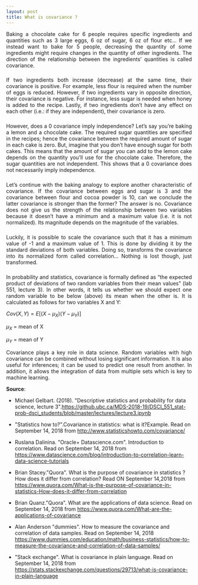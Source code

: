 ```yaml
---
layout: post
title: What is covariance ?
---
```

<div align="justify"> 
  
Baking a chocolate cake for 6 people requires specific ingredients and quantities such as 3 large eggs, 6 oz of sugar, 6 oz of flour etc... If we instead want to bake for 5 people, decreasing the quantity of some ingredients might require changes in the quantity of other ingredients. The direction of the relationship between the ingredients’ quantities is called covariance.
</div> 

###
<div align="justify">
If two ingredients both increase (decrease) at the same time, their covariance is positive. For example, less flour is required when the number of eggs is reduced. However, if two ingredients vary in opposite direction, their covariance is negative. For instance, less sugar is needed when honey is added to the recipe. Lastly, if two ingredients don’t have any effect on each other (i.e.: if they are independent), their covariance is zero.
</div> 

###
<div align="justify">
However, does a 0 covariance imply independence? Let’s say you’re baking a lemon and a chocolate cake. The required sugar quantities are specified in the recipes; hence the covariance between the required amount of sugar in each cake is zero. But, imagine that you don’t have enough sugar for both cakes. This means that the amount of sugar you can add to the lemon cake depends on the quantity you’ll use for the chocolate cake. Therefore, the sugar quantities are not independent. This shows that a 0 covariance does not necessarily imply independence.
</div> 

###
<div align="justify">
Let’s continue with the baking analogy to explore another characteristic of covariance. If the covariance between eggs and sugar is 3 and the covariance between flour and cocoa powder is 10, can we conclude the latter covariance is stronger than the former? The answer is no. Covariance does not give us the strength of the relationship between two variables because it doesn’t have a minimum and a maximum value (i.e. it is not normalized). Its magnitude depends on the magnitude of the variables.
</div> 

###
<div align="justify">
Luckily, it is possible to scale the covariance such that it has a minimum value of -1 and a maximum value of 1. This is done by dividing it by the standard deviations of both variables. Doing so, transforms the covariance into its normalized form called correlation… Nothing is lost though, just transformed.
</div> 

###
<div align="justify">
In probability and statistics, covariance is formally defined as “the expected product of deviations of two random variables from their mean values” (lab 551, lecture 3). In other words, it tells us whether we should expect one random variable to be below (above) its mean when the other is. It is calculated as follows for two variables X and Y:

</div> 

$Cov(X,Y) = E[(X-\mu_X)(Y-\mu_Y)]$

$\mu_X$ = mean of X

$\mu_Y$ = mean of Y

<div align="justify"> 
  
Covariance plays a key role in data science. Random variables with high covariance can be combined without losing significant information. It is also useful for inferences; it can be used to predict one result from another. In addition, it allows the integration of data from multiple sets which is key to machine learning.

</div> 

**Source**:

- Michael Gelbart. (2018). "Descriptive statistics and probability for data science, lecture 3".<https://github.ubc.ca/MDS-2018-19/DSCI_551_stat-prob-dsci_students/blob/master/lectures/lecture3.ipynb>

- "Statistics how to?".Covariance in statistics: what is it?Example. Read on September 14, 2018 from <http://www.statisticshowto.com/covariance/>

- Ruslana Dalinina. "Oracle+ Datascience.com". Introduction to correlation. Read on September 14, 2018 from <https://www.datascience.com/blog/introduction-to-correlation-learn-data-science-tutorials>

- Brian Stacey."Quora". What is the purpose of covariance in statistics ? How does it differ from correlation? Read ON September 14,2018 from  <https://www.quora.com/What-is-the-purpose-of-covariance-in-statistics-How-does-it-differ-from-correlation>

- Brian Quanz."Quora". What are the applications of data science. Read on September 14, 2018 from <https://www.quora.com/What-are-the-applications-of-covariance>

- Alan Anderson "dummies". How to measure the covariance and correlation of data samples. Read on September 14, 2018 <https://www.dummies.com/education/math/business-statistics/how-to-measure-the-covariance-and-correlation-of-data-samples/>

- "Stack exchange". What is covariance in plain language. Read on September 14, 2018 from <https://stats.stackexchange.com/questions/29713/what-is-covariance-in-plain-language>
